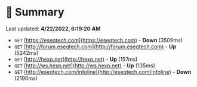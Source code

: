 # 📖 Summary
Last updated: **4/22/2022, 6:19:20 AM**

- `GET` [https://eseqtech.com](https://eseqtech.com) - **Down** (3509ms)
- `GET` [http://forum.eseqtech.com](http://forum.eseqtech.com) - **Up** (5242ms)
- `GET` [http://hexp.net](http://hexp.net) - **Up** (157ms)
- `GET` [http://ws.hexp.net](http://ws.hexp.net) - **Up** (135ms)
- `GET` [http://eseqtech.com/infoline](http://eseqtech.com/infoline) - **Down** (2190ms)
